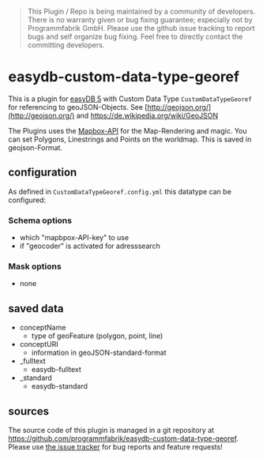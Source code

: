> This Plugin / Repo is being maintained by a community of developers.
There is no warranty given or bug fixing guarantee; especially not by
Programmfabrik GmbH. Please use the github issue tracking to report bugs
and self organize bug fixing. Feel free to directly contact the committing
developers.

# easydb-custom-data-type-georef

This is a plugin for [easyDB 5](http://5.easydb.de/) with Custom Data Type `CustomDataTypeGeoref` for referencing to geoJSON-Objects. See [http://geojson.org/](http://geojson.org/) and https://de.wikipedia.org/wiki/GeoJSON

The Plugins uses the [Mapbox-API](https://www.mapbox.com/api-documentation/) for the Map-Rendering and magic. You can set Polygons, Linestrings and Points on the worldmap. This is saved in geojson-Format.

## configuration

As defined in `CustomDataTypeGeoref.config.yml` this datatype can be configured:

### Schema options

* which "mapbpox-API-key" to use
* if "geocoder" is activated for adresssearch

### Mask options

* none

## saved data

* conceptName
    * type of geoFeature (polygon, point, line)
* conceptURI
    * information in geoJSON-standard-format
* _fulltext
    * easydb-fulltext
* _standard
    * easydb-standard

## sources

The source code of this plugin is managed in a git repository at <https://github.com/programmfabrik/easydb-custom-data-type-georef>. Please use [the issue tracker](https://github.com/programmfabrik/easydb-custom-data-type-georef/issues) for bug reports and feature requests!
